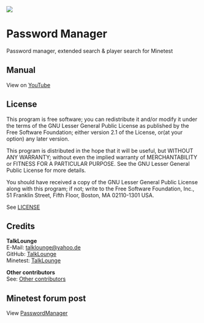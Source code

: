 ![](https://i.imgur.com/MJ9zbPh.jpg)

# Password Manager
Password manager, extended search & player search for Minetest

## Manual
View on [YouTube](https://www.youtube.com/watch?v=MI3eYSjTY7Y "Link to YouTube video")

## License
This program is free software; you can redistribute it and/or modify it under the terms of the GNU Lesser General Public License as published by the Free Software Foundation; either version 2.1 of the License, or(at your option) any later version.

This program is distributed in the hope that it will be useful, but WITHOUT ANY WARRANTY; without even the implied warranty of MERCHANTABILITY or FITNESS FOR A PARTICULAR PURPOSE. See the GNU Lesser General Public License for more details.

You should have received a copy of the GNU Lesser General Public License along with this program; if not; write to the Free Software Foundation, Inc., 51 Franklin Street, Fifth Floor, Boston, MA 02110-1301 USA.

See [LICENSE](https://github.com/TalkLounge/PasswordManager/blob/master/LICENSE.md "Link to LICENSE.md")

## Credits
**TalkLounge**  
E-Mail: talklounge@yahoo.de  
GitHub: [TalkLounge](https://github.com/TalkLounge/ "Link to TalkLounge's GitHub account")  
Minetest: [TalkLounge](https://forum.minetest.net/memberlist.php?mode=viewprofile&u=20862 "Link to TalkLounge's Minetest Forum account")

**Other contributors**  
See: [Other contributors](https://github.com/TalkLounge/PasswordManager/graphs/contributors "Link to other contributors")

## Minetest forum post
View [PasswordManager](https://forum.minetest.net/viewtopic.php?t=22313 "Link to PasswordManager post in the minetest forum")

